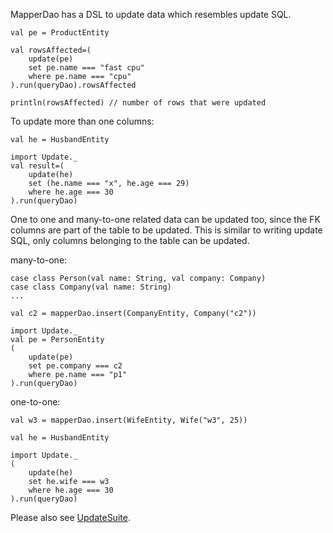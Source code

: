 MapperDao has a DSL to update data which resembles update SQL.

```
val pe = ProductEntity

val rowsAffected=(
	update(pe) 
	set pe.name === "fast cpu" 
	where pe.name === "cpu"
).run(queryDao).rowsAffected

println(rowsAffected) // number of rows that were updated
```

To update more than one columns:

```
val he = HusbandEntity

import Update._
val result=(
	update(he)
	set (he.name === "x", he.age === 29)
	where he.age === 30
).run(queryDao)

```

One to one and many-to-one related data can be updated too, since the FK columns are
part of the table to be updated. This is similar to writing update SQL, only columns
belonging to the table can be updated.

many-to-one:

```
case class Person(val name: String, val company: Company)
case class Company(val name: String)
...

val c2 = mapperDao.insert(CompanyEntity, Company("c2"))

import Update._
val pe = PersonEntity
(
	update(pe)
	set pe.company === c2
	where pe.name === "p1"
).run(queryDao)
```

one-to-one:
```
val w3 = mapperDao.insert(WifeEntity, Wife("w3", 25))

val he = HusbandEntity

import Update._
(
	update(he)
	set he.wife === w3
	where he.age === 30
).run(queryDao)

```

Please also see [UpdateSuite](https://code.google.com/p/mapperdao/source/browse/src/test/scala/com/googlecode/mapperdao/UpdateSuite.scala).